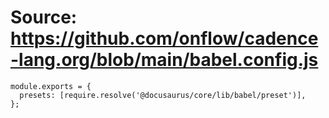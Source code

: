 # Source: https://github.com/onflow/cadence-lang.org/blob/main/babel.config.js

```
module.exports = {
  presets: [require.resolve('@docusaurus/core/lib/babel/preset')],
};

```